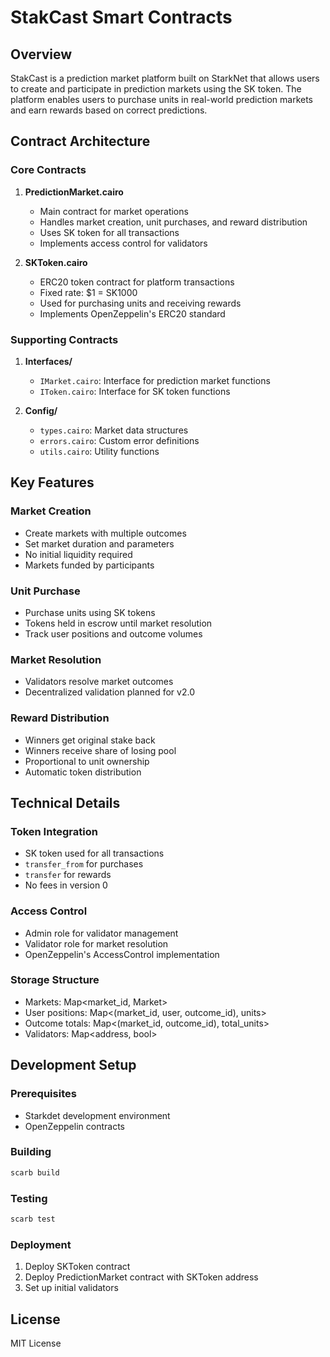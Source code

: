 # StakCast Smart Contracts

## Overview

StakCast is a prediction market platform built on StarkNet that allows users to create and participate in prediction markets using the SK token. The platform enables users to purchase units in real-world prediction markets and earn rewards based on correct predictions.

## Contract Architecture

### Core Contracts

1. **PredictionMarket.cairo**

   - Main contract for market operations
   - Handles market creation, unit purchases, and reward distribution
   - Uses SK token for all transactions
   - Implements access control for validators

2. **SKToken.cairo**
   - ERC20 token contract for platform transactions
   - Fixed rate: $1 = SK1000
   - Used for purchasing units and receiving rewards
   - Implements OpenZeppelin's ERC20 standard

### Supporting Contracts

1. **Interfaces/**

   - `IMarket.cairo`: Interface for prediction market functions
   - `IToken.cairo`: Interface for SK token functions

2. **Config/**
   - `types.cairo`: Market data structures
   - `errors.cairo`: Custom error definitions
   - `utils.cairo`: Utility functions

## Key Features

### Market Creation

- Create markets with multiple outcomes
- Set market duration and parameters
- No initial liquidity required
- Markets funded by participants

### Unit Purchase

- Purchase units using SK tokens
- Tokens held in escrow until market resolution
- Track user positions and outcome volumes

### Market Resolution

- Validators resolve market outcomes
- Decentralized validation planned for v2.0

### Reward Distribution

- Winners get original stake back
- Winners receive share of losing pool
- Proportional to unit ownership
- Automatic token distribution

## Technical Details

### Token Integration

- SK token used for all transactions
- `transfer_from` for purchases
- `transfer` for rewards
- No fees in version 0

### Access Control

- Admin role for validator management
- Validator role for market resolution
- OpenZeppelin's AccessControl implementation

### Storage Structure

- Markets: Map<market_id, Market>
- User positions: Map<(market_id, user, outcome_id), units>
- Outcome totals: Map<(market_id, outcome_id), total_units>
- Validators: Map<address, bool>

## Development Setup

### Prerequisites

- Starkdet development environment
- OpenZeppelin contracts

### Building

```bash
scarb build
```

### Testing

```bash
scarb test
```

### Deployment

1. Deploy SKToken contract
2. Deploy PredictionMarket contract with SKToken address
3. Set up initial validators

## License

MIT License
